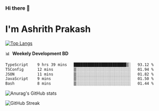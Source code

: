 ### Hi there 👋
# I'm Ashrith Prakash

[![Top Langs](https://github-readme-stats.vercel.app/api/top-langs/?username=xxcheckmatexx&count_private=true&include_all_commits=true&show_icons=true&line_height=20&title_color=FFFFFF&icon_color=FFFFFF&text_color=FFFFFF&bg_color=0D1117&langs_count=8)](https://github.com/anuraghazra/github-readme-stats)

📊 &nbsp;**Weekely Development BD**

<!--START_SECTION:waka-->

```txt
TypeScript    9 hrs 39 mins   ███████████████████████▒░   93.12 %
TSConfig      12 mins         ▒░░░░░░░░░░░░░░░░░░░░░░░░   01.94 %
JSON          11 mins         ▒░░░░░░░░░░░░░░░░░░░░░░░░   01.82 %
JavaScript    9 mins          ▒░░░░░░░░░░░░░░░░░░░░░░░░   01.50 %
Bash          8 mins          ▒░░░░░░░░░░░░░░░░░░░░░░░░   01.44 %
```

<!--END_SECTION:waka-->

![Anurag's GitHub stats](https://github-readme-stats.vercel.app/api?username=xxcheckmatexx&count_private=true&show_icons=true&theme=merko)  

![GitHub Streak](http://github-readme-streak-stats.herokuapp.com?user=xxcheckmatexx&theme=merko&hide_border=true&date_format=M%20j%5B%2C%20Y%5D&fire=DD0E0B)
<br/>

